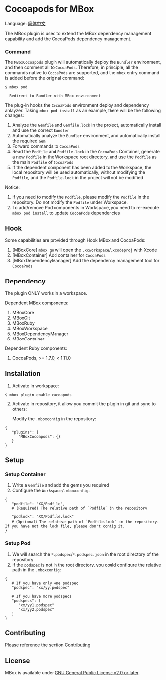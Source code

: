 # Cocoapods for MBox

Language: [简体中文](./README.zh-cn.md)

The MBox plugin is used to extend the MBox dependency management capability and add the CocoaPods dependency management.
### Command

The `MBoxCocoapods` plugin will automatically deploy the `Bundler` environment, and then comment all to `CocoaPods`. Therefore, in principle, all the commands native to `CocoaPods` are supported, and the `mbox` entry command is added before the original command:

```
$ mbox pod

  Redirect to Bundler with MBox environment
```

The plug-in hooks the `CocoaPods` environment deploy and dependency anlayzer. Taking `mbox pod install` as an example, there will be the following changes:

1. Analyze the `Gemfile` and `Gemfile.lock` in the project, automatically install and use the correct `Bundler`
1. Automatically analyze the `Bundler` environment, and automatically install the required `Gem`
1. Forward commands to `CocoaPods`
1. Read the `Podfile` and `Podfile.lock` in the `CocoaPods` Container, generate a new `Podfile` in the Workspace root directory, and use the `Podfile` as the main `Podfile` of `CocoaPods`
1. If the dependent component has been added to the Workspace, the local repository will be used automatically, without modifying the `Podfile`, and the `Podfile.lock` in the project will not be modified

Notice:
1. If you need to modify the `Podfile`, please modify the `Podfile` in the repository. Do not modify the `Podfile` under Workspace.
1. To add/remove Pod components in Workspace, you need to re-execute `mbox pod install` to update `CocoaPods` dependencies

## Hook

Some capabilities are provided through Hook MBox and CocoaPods:

1. [MBoxCore] `mbox go` will open the `.xcworkspace`/`.xcodeproj` with Xcode
1. [MBoxContainer] Add container for `CocoaPods`
1. [MBoxDependencyManager] Add the dependency management tool for `CocoaPods`

## Dependency

The plugin ONLY works in a workspace.

Dependent MBox components:

1. MBoxCore
1. MBoxGit
1. MBoxRuby
1. MBoxWorkspace
1. MBoxDependencyManager
1. MBoxContainer

Dependent Ruby components:

1. CocoaPods, >= 1.7.0, < 1.11.0

## Installation

1. Activate in workspace:
```
$ mbox plugin enable cocoapods
```

2. Activate in repository, it allow you commit the plugin in git and sync to others:

    Modify the `.mboxconfig` in the repository:
```
{
   "plugins": {
      "MBoxCocoapods": {}
   }
}
```

## Setup
### Setup Container

1. Write a `Gemfile` and add the gems you required
1. Configure the `Workspace/.mboxconfig`:
```
{
   "podfile": "XX/Podfile", 
   # (Required) The relative path of `Podfile` in the repository

   "podlock": "XX/Podfile.lock" 
   #（Optional）The relative path of `Podfile.lock` in the repository. If you have not the lock file, please don't config it.
}
```

### Setup Pod

1. We will search the `*.podspec`/`*.podspec.json` in the root directory of the repository
1. If the `podspec` is not in the root directory, you could configure the relative path in the `.mboxconfig`:
```
{
   # If you have only one podspec
   "podspec": "xx/yy.podspec"

   # If you have more podspecs
   "podspecs": [
      "xx/yy1.podspec",
      "xx/yy2.podspec"
   ]
}
```

## Contributing
Please reference the section [Contributing](https://github.com/MBoxPlus/mbox#contributing)

## License
MBox is available under [GNU General Public License v2.0 or later](./LICENSE).